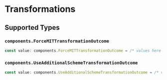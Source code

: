 # Transformations


## Supported Types

### `components.ForceMITTransformationOutcome`

```typescript
const value: components.ForceMITTransformationOutcome = /* values here */
```

### `components.UseAdditionalSchemeTransformationOutcome`

```typescript
const value: components.UseAdditionalSchemeTransformationOutcome = /* values here */
```


